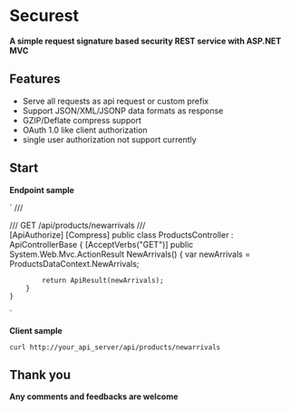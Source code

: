 # Securest #
**A simple request signature based security REST service with ASP.NET MVC**

## Features ##

- Serve all requests as api request or custom prefix
- Support JSON/XML/JSONP data formats as response
- GZIP/Deflate compress support
- OAuth 1.0 like client authorization
- single user authorization not support currently

## Start ##

**Endpoint sample**

`    /// <summary>
    /// GET /api/products/newarrivals
    /// </summary>
    [ApiAuthorize]
    [Compress]
    public class ProductsController : ApiControllerBase
    {
        [AcceptVerbs("GET")]
        public System.Web.Mvc.ActionResult NewArrivals()
        {
            var newArrivals = ProductsDataContext.NewArrivals;

            return ApiResult(newArrivals);
        }
    }

`

**Client sample**

`curl http://your_api_server/api/products/newarrivals`

## Thank you ##

**Any comments and feedbacks are welcome**